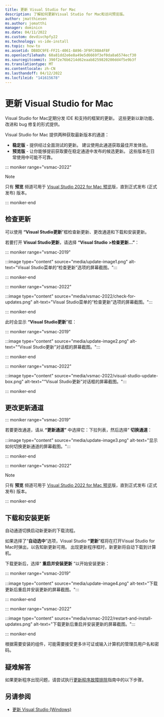 ```yaml
---
title: 更新 Visual Studio for Mac
description: 了解如何更新Visual Studio for Mac和访问预览版。
author: jmatthiesen
ms.author: jomatthi
manager: dominicn
ms.date: 04/11/2022
ms.custom: devdivchpfy22
ms.technology: vs-ide-install
ms.topic: how-to
ms.assetid: DB8DC9FE-FF21-4061-8A96-3F9FC08A4F8F
ms.openlocfilehash: 60a81dd2e6e8a49e5d6669f3ef0da8a6574ecf30
ms.sourcegitcommit: 390f2e76b6214d62eaab8259820200dd4f5e9b3f
ms.translationtype: MT
ms.contentlocale: zh-CN
ms.lasthandoff: 04/12/2022
ms.locfileid: "141615678"
---
```

# <a name="update-visual-studio-for-mac"></a>更新 Visual Studio for Mac

Visual Studio for Mac定期分发 IDE 和支持的框架的更新。 这些更新以新功能、改进和 bug 修复的形式提供。

Visual Studio for Mac 提供两种获取最新版本的通道：

* **稳定版** - 提供经过全面测试的更新。 建议使用此通道获取最佳开发体验。
* **预览版** - 让你能够提前获取要在稳定通道中发布的候选更新。 这些版本在日常使用中可能不可靠。

::: moniker range="vsmac-2022"

> [!NOTE]
> 只有 **预览** 频道可用于 [Visual Studio 2022 for Mac 预览](https://visualstudio.microsoft.com/vs/mac/preview/)版，直到正式发布 (正式发布) 版本。

::: moniker-end

## <a name="checking-for-updates"></a>检查更新

可以使用 **“Visual Studio更新**”框检查新更新、更改通道和下载和安装更新。

若要打开 **Visual Studio更新**，请选择 **“Visual Studio >检查更新...”**：

::: moniker range="vsmac-2019"

:::image type="content" source="media/update-image1.png" alt-text="Visual Studio菜单的“检查更新”选项的屏幕截图。":::

::: moniker-end

::: moniker range="vsmac-2022"

:::image type="content" source="media/vsmac-2022/check-for-updates.png" alt-text="Visual Studio菜单的“检查更新”选项的屏幕截图。":::

::: moniker-end

此时会显示 **“Visual Studio更新**”框：

::: moniker range="vsmac-2019"

:::image type="content" source="media/update-image2.png" alt-text="“Visual Studio更新”对话框的屏幕截图。":::

::: moniker-end

::: moniker range="vsmac-2022"

:::image type="content" source="media/vsmac-2022/visual-studio-update-box.png" alt-text="“Visual Studio更新”对话框的屏幕截图。":::

::: moniker-end

## <a name="changing-the-update-channel"></a>更改更新通道

::: moniker range="vsmac-2019"

若要更改通道，请从 **“更新通道”** 中选择它：下拉列表，然后选择“ **切换通道**：

:::image type="content" source="media/update-image3.png" alt-text="显示如何切换更新通道的屏幕截图。":::

::: moniker-end

::: moniker range="vsmac-2022"

> [!NOTE]
> 只有 **预览** 频道可用于 [Visual Studio 2022 for Mac 预览](https://visualstudio.microsoft.com/vs/mac/preview/)版，直到正式发布 (正式发布) 版本。

::: moniker-end

## <a name="downloading-and-installing-updates"></a>下载和安装更新

自动通道切换启动新更新的下载流程。

如果选择了“**自动选中**”选项，Visual Studio **“更新**”框将在打开Visual Studio for Mac时弹出，以告知新更新可用。 出现更新程序框时，新更新将自动下载到计算机。

下载更新后，选择“ **重启并安装更新** ”以开始安装更新：

::: moniker range="vsmac-2019"

:::image type="content" source="media/update-image4.png" alt-text="下载更新后重启并安装更新的屏幕截图。":::

::: moniker-end

::: moniker range="vsmac-2022"

:::image type="content" source="media/vsmac-2022/restart-and-install-updates.png" alt-text="下载更新后重启并安装更新的屏幕截图。":::

::: moniker-end

根据需要安装的组件，可能需要接受更多许可证或输入计算机的管理员用户名和密码。

## <a name="troubleshooting"></a>疑难解答

如果更新程序出现问题，请尝试执行[更新程序故障排除](updater-troubleshooting.md)指南中的以下步骤。

## <a name="see-also"></a>另请参阅

- [更新 Visual Studio (Windows)](/visualstudio/install/update-visual-studio)
